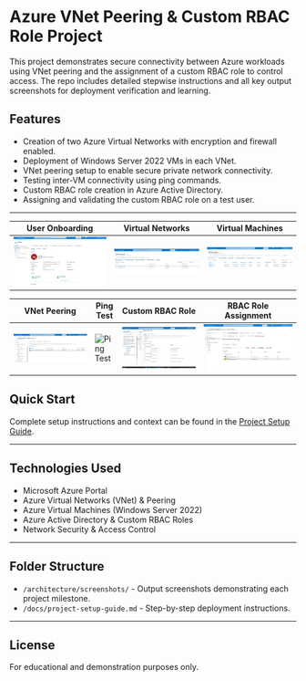 # Azure VNet Peering & Custom RBAC Role Project

This project demonstrates secure connectivity between Azure workloads using VNet peering and the assignment of a custom RBAC role to control access. The repo includes detailed stepwise instructions and all key output screenshots for deployment verification and learning.

## Features

- Creation of two Azure Virtual Networks with encryption and firewall enabled.
- Deployment of Windows Server 2022 VMs in each VNet.
- VNet peering setup to enable secure private network connectivity.
- Testing inter-VM connectivity using ping commands.
- Custom RBAC role creation in Azure Active Directory.
- Assigning and validating the custom RBAC role on a test user.

---

| User Onboarding               | Virtual Networks           | Virtual Machines            |
|------------------------------|---------------------------|----------------------------|
| ![User Onboarding](architecture/screenshots/onboarding-the-user.jpg.png) | ![Virtual Networks](architecture/screenshots/virtual-networks.jpg.png) | ![Virtual Machines](architecture/screenshots/virtual-machines.jpg.png) |

| VNet Peering                  | Ping Test                 | Custom RBAC Role           | RBAC Role Assignment       |
|------------------------------|---------------------------|----------------------------|---------------------------|
| ![VNet Peering](architecture/screenshots/Vnet-peering.jpg.png) | ![Ping Test](architecture/screenshots/ping-testing-successful.jpg.png) | ![Custom RBAC Role](architecture/screenshots/custom-rbac-role.jpg.png) | ![RBAC Assignment](architecture/screenshots/task-5.jpg.png) |


## Quick Start

Complete setup instructions and context can be found in the [Project Setup Guide](docs/project-setup-guide.md).

---

## Technologies Used

- Microsoft Azure Portal
- Azure Virtual Networks (VNet) & Peering
- Azure Virtual Machines (Windows Server 2022)
- Azure Active Directory & Custom RBAC Roles
- Network Security & Access Control

---

## Folder Structure

- `/architecture/screenshots/` - Output screenshots demonstrating each project milestone.
- `/docs/project-setup-guide.md` - Step-by-step deployment instructions.

---

## License

For educational and demonstration purposes only.
